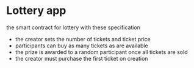 # Lottery app

the smart contract for lottery with these specification
- the creator sets the number of tickets and ticket price
- participants can buy as many tickets as are available
- the prize is awarded to a random participant once all tickets are sold
- the creator must purchase the first ticket on creation
